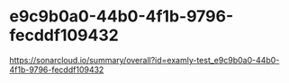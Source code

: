 # e9c9b0a0-44b0-4f1b-9796-fecddf109432
https://sonarcloud.io/summary/overall?id=examly-test_e9c9b0a0-44b0-4f1b-9796-fecddf109432
